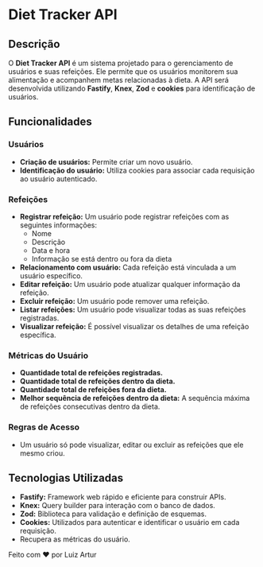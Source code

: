 ﻿# Diet Tracker API

## Descrição
O **Diet Tracker API** é um sistema projetado para o gerenciamento de usuários e suas refeições. Ele permite que os usuários monitorem sua alimentação e acompanhem metas relacionadas à dieta. A API será desenvolvida utilizando **Fastify**, **Knex**, **Zod** e **cookies** para identificação de usuários.

## Funcionalidades

### Usuários
- **Criação de usuários:** Permite criar um novo usuário.
- **Identificação do usuário:** Utiliza cookies para associar cada requisição ao usuário autenticado.

### Refeições
- **Registrar refeição:** Um usuário pode registrar refeições com as seguintes informações:
  - Nome
  - Descrição
  - Data e hora
  - Informação se está dentro ou fora da dieta
- **Relacionamento com usuário:** Cada refeição está vinculada a um usuário específico.
- **Editar refeição:** Um usuário pode atualizar qualquer informação da refeição.
- **Excluir refeição:** Um usuário pode remover uma refeição.
- **Listar refeições:** Um usuário pode visualizar todas as suas refeições registradas.
- **Visualizar refeição:** É possível visualizar os detalhes de uma refeição específica.

### Métricas do Usuário
- **Quantidade total de refeições registradas.**
- **Quantidade total de refeições dentro da dieta.**
- **Quantidade total de refeições fora da dieta.**
- **Melhor sequência de refeições dentro da dieta:** A sequência máxima de refeições consecutivas dentro da dieta.

### Regras de Acesso
- Um usuário só pode visualizar, editar ou excluir as refeições que ele mesmo criou.

## Tecnologias Utilizadas
- **Fastify:** Framework web rápido e eficiente para construir APIs.
- **Knex:** Query builder para interação com o banco de dados.
- **Zod:** Biblioteca para validação e definição de esquemas.
- **Cookies:** Utilizados para autenticar e identificar o usuário em cada requisição.
- Recupera as métricas do usuário.

Feito com ❤ por Luiz Artur

